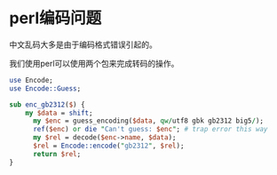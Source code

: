 # perl编码问题

中文乱码大多是由于编码格式错误引起的。

我们使用perl可以使用两个包来完成转码的操作。

```perl
use Encode;
use Encode::Guess;

sub enc_gb2312($) {
	my $data = shift;
      my $enc = guess_encoding($data, qw/utf8 gbk gb2312 big5/);
      ref($enc) or die "Can't guess: $enc"; # trap error this way
      my $rel = decode($enc->name, $data);
      $rel = Encode::encode("gb2312", $rel);
      return $rel;
}
```

